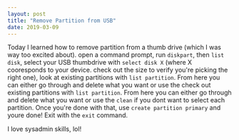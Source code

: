 ```yaml
---
layout: post
title: "Remove Partition from USB"
date: 2019-03-09
---
```


Today I learned how to remove partition from a thumb drive (which I was way too excited about). 
open a command prompt, run <code>diskpart</code>, then <code>list disk</code>, select your USB thumbdrive with <code>select disk X</code> 
(where X cooresponds to your device. check out the size to verify you're picking the right one), 
look at existing partitions with <code>list partition</code>. From here you can either go through and delete what you want or use the check 
out existing partitions with <code>list partition</code>. From here you can either go through and delete what you want or use the 
<code>clean</code> if you dont want to select each partition. Once you're done with that, use <code>create partition primary</code> and youre
done! Exit with the <code>exit</code> command. 

I love sysadmin skills, lol!
